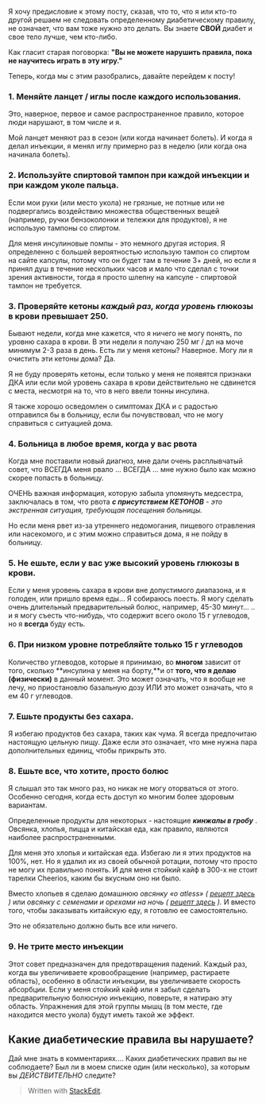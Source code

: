 

Я хочу предисловие к этому посту, сказав, что то, что я или кто-то другой решаем не следовать определенному диабетическому правилу, не означает, что вам тоже нужно это делать.
Вы знаете **СВОЙ** диабет и свое тело лучше, чем кто-либо.

Как гласит старая поговорка: **"Вы не можете нарушить правила, пока не научитесь играть в эту игру."**

Теперь, когда мы с этим разобрались, давайте перейдем к посту!

### 1. Меняйте ланцет / иглы после каждого использования.

Это, наверное, первое и самое распространенное правило, которое люди нарушают, в том числе и я.

Мой ланцет меняют раз в сезон (или когда начинает болеть). И когда я делал инъекции, я менял иглу примерно раз в неделю (или когда она начинала болеть).

### 2. Используйте спиртовой тампон при каждой инъекции и при каждом уколе пальца.

Если мои руки (или место укола) не грязные, не потные или не подвергались воздействию множества общественных вещей (например, ручки бензоколонки и тележки для продуктов), я не использую тампоны со спиртом.

Для меня инсулиновые помпы - это немного другая история. Я определенно с большей вероятностью использую тампон со спиртом на сайте капсулы, потому что он будет там в течение 3+ дней, но если я принял душ в течение нескольких часов и мало что сделал с точки зрения активности, тогда я просто шлепну на капсуле - спиртовой тампон не требуется.

### 3. Проверяйте кетоны _каждый раз, когда уровень_ глюкозы в крови превышает 250.

Бывают недели, когда мне кажется, что я ничего не могу понять, по уровню сахара в крови. В эти недели я получаю 250 мг / дл на моче минимум 2-3 раза в день. Есть ли у меня кетоны? Наверное. Могу ли я очистить эти кетоны дома? Да.

Я не буду проверять кетоны, если только у меня не появятся признаки ДКА или если мой уровень сахара в крови действительно не сдвинется с места, несмотря на то, что в него ввели тонны инсулина.

Я также хорошо осведомлен о симптомах ДКА и с радостью отправился бы в больницу, если бы почувствовал, что не могу справиться с ситуацией дома.

### 4. Больница в любое время, когда у вас рвота

Когда мне поставили новый диагноз, мне дали очень расплывчатый совет, что ВСЕГДА меня рвало ... ВСЕГДА ... мне нужно было как можно скорее попасть в больницу.

ОЧЕНЬ важная информация, которую забыла упомянуть медсестра, заключалась в том, что рвота **_с присутствием КЕТОНОВ_** _- это экстренная ситуация, требующая посещения больницы._

Но если меня рвет из-за утреннего недомогания, пищевого отравления или насекомого, и с этим можно справиться дома, я не пойду в больницу.

### 5. Не ешьте, если у вас уже высокий уровень глюкозы в крови.

Если у меня уровень сахара в крови вне допустимого диапазона, и я голоден, или пришло время еды… Я собираюсь поесть. Я могу сделать очень длительный предварительный болюс, например, 45-30 минут… .. и я могу съесть что-нибудь, что содержит всего около 15 г углеводов, но я **всегда** буду есть.

### 6. При низком уровне потребляйте только 15 г углеводов

Количество углеводов, которые я принимаю, во **многом** зависит от того, сколько **инсулина у меня на борту,**и от **того, что я делаю (физически)** в данный момент. Это может означать, что я вообще не лечу, но приостановлю базальную дозу ИЛИ это может означать, что я ем 40 г углеводов.

### 7. Ешьте продукты без сахара.

Я избегаю продуктов без сахара, таких как чума. Я всегда предпочитаю настоящую цельную пищу. Даже если это означает, что мне нужна пара дополнительных единиц, чтобы прикрыть это.

### 8. Ешьте все, что хотите, просто болюс

Я слышал это так много раз, но никак не могу оторваться от этого. Особенно сегодня, когда есть доступ ко многим более здоровым вариантам.

Определенные продукты для некоторых - настоящие **_кинжалы в гробу_** . Овсянка, хлопья, пицца и китайская еда, как правило, являются наиболее распространенными.

Для меня это хлопья и китайская еда. Избегаю ли я этих продуктов на 100%, нет. Но я удалил их из своей обычной ротации, потому что просто не могу их правильно понять. И для меня стойкий кайф в 300-х не стоит тарелки Cheerios, каким бы вкусным оно ни было.

Вместо хлопьев я сделаю домашнюю _овсянку_ _«o_ _atless» ( [рецепт здесь](https://www-t1dliving-com.translate.goog/medical-alert-id-oatless-low-carb-oatmeal/?_x_tr_sl=en&_x_tr_tl=ru&_x_tr_hl=ru&_x_tr_pto=ajax,se) )_ или _овсянку с семенами и орехами на_ _ночь ( [рецепт здесь](https://translate.google.com/website?sl=en&tl=ru&ajax=1&se=1&u=https://www.theroastedroot.net/nut-seed-overnight-noatmeal/) )._ И вместо того, чтобы заказывать китайскую еду, я готовлю ее самостоятельно.

Это не обязательно должно быть все или ничего.

### 9. Не трите место инъекции

Этот совет предназначен для предотвращения падений. Каждый раз, когда вы увеличиваете кровообращение (например, растираете область), особенно в области инъекции, вы увеличиваете скорость абсорбции. Если у меня стойкий кайф или я забыл сделать предварительную болюсную инъекцию, поверьте, я натираю эту область. Упражнения для этой группы мышц (в том месте, где находится место укола) будут иметь такой же эффект.

## Какие диабетические правила вы нарушаете?

Дай мне знать в комментариях…. Каких диабетических правил вы не соблюдаете? Был ли в моем списке один (или несколько), за которым вы _ДЕЙСТВИТЕЛЬНО_ следите?
> Written with [StackEdit](https://stackedit.io/).
<!--stackedit_data:
eyJoaXN0b3J5IjpbMTU1Njc1NTc0OF19
-->